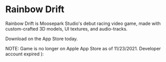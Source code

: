 # Rainbow Drift

Rainbow Drift is Moosepark Studio's debut racing video game, made with custom-crafted 3D models, UI textures, and audio-tracks. 

Download on the App Store today.

NOTE: Game is no longer on Apple App Store as of 11/23/2021. Developer account expired ):
